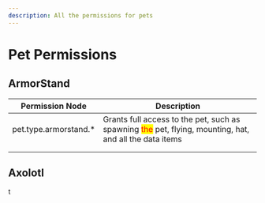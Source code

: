 ```yaml
---
description: All the permissions for pets
---
```


# Pet Permissions

## ArmorStand

| Permission Node        | Description                                                                                                                            |
| ---------------------- | -------------------------------------------------------------------------------------------------------------------------------------- |
| pet.type.armorstand.\* | Grants full access to the pet, such as spawning <mark style="color:red;">the</mark> pet, flying, mounting, hat, and all the data items |
|                        |                                                                                                                                        |
|                        |                                                                                                                                        |

## Axolotl

t
